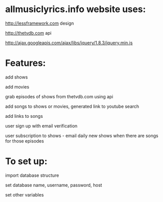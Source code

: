 allmusiclyrics.info website uses:
==============
http://lessframework.com design

http://thetvdb.com api

http://ajax.googleapis.com/ajax/libs/jquery/1.8.3/jquery.min.js

Features:
===========
add shows

add movies

grab episodes of shows from thetvdb.com using api

add songs to shows or movies, generated link to youtube search

add links to songs

user sign up with email verification 

user subscription to shows - email daily new shows when there are songs for those episodes

To set up:
==========
import database structure

set database name, username, password, host

set other variables 
